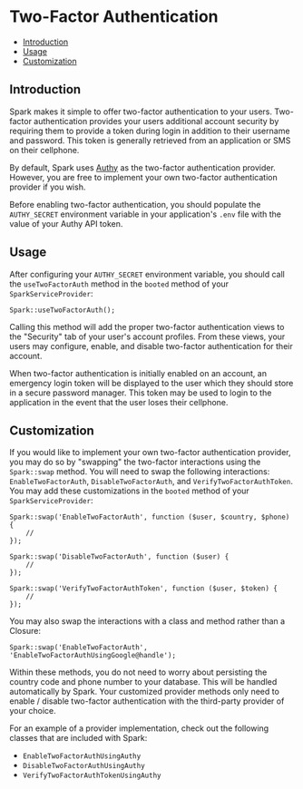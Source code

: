 # Two-Factor Authentication

- [Introduction](#introduction)
- [Usage](#usage)
- [Customization](#customization)

<a name="introduction"></a>
## Introduction

Spark makes it simple to offer two-factor authentication to your users. Two-factor authentication provides your users additional account security by requiring them to provide a token during login in addition to their username and password. This token is generally retrieved from an application or SMS on their cellphone.

By default, Spark uses [Authy](https://authy.com) as the two-factor authentication provider. However, you are free to implement your own two-factor authentication provider if you wish.

Before enabling two-factor authentication, you should populate the `AUTHY_SECRET` environment variable in your application's `.env` file with the value of your Authy API token.

<a name="usage"></a>
## Usage

After configuring your `AUTHY_SECRET` environment variable, you should call the `useTwoFactorAuth` method in the `booted` method of your `SparkServiceProvider`:

    Spark::useTwoFactorAuth();

Calling this method will add the proper two-factor authentication views to the "Security" tab of your user's account profiles. From these views, your users may configure, enable, and disable two-factor authentication for their account.

When two-factor authentication is initially enabled on an account, an emergency login token will be displayed to the user which they should store in a secure password manager. This token may be used to login to the application in the event that the user loses their cellphone.

<a name="customization"></a>
## Customization

If you would like to implement your own two-factor authentication provider, you may do so by "swapping" the two-factor interactions using the `Spark::swap` method. You will need to swap the following interactions: `EnableTwoFactorAuth`, `DisableTwoFactorAuth`, and `VerifyTwoFactorAuthToken`. You may add these customizations in the `booted` method of your `SparkServiceProvider`:

    Spark::swap('EnableTwoFactorAuth', function ($user, $country, $phone) {
        //
    });

    Spark::swap('DisableTwoFactorAuth', function ($user) {
        //
    });

    Spark::swap('VerifyTwoFactorAuthToken', function ($user, $token) {
        //
    });

You may also swap the interactions with a class and method rather than a Closure:

    Spark::swap('EnableTwoFactorAuth', 'EnableTwoFactorAuthUsingGoogle@handle');

Within these methods, you do not need to worry about persisting the country code and phone number to your database. This will be handled automatically by Spark. Your customized provider methods only need to enable / disable two-factor authentication with the third-party provider of your choice.

For an example of a provider implementation, check out the following classes that are included with Spark:

- `EnableTwoFactorAuthUsingAuthy`
- `DisableTwoFactorAuthUsingAuthy`
- `VerifyTwoFactorAuthTokenUsingAuthy`
